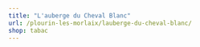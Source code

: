 ```yaml
---
title: "L'auberge du Cheval Blanc"
url: /plourin-les-morlaix/lauberge-du-cheval-blanc/
shop: tabac
---
```

